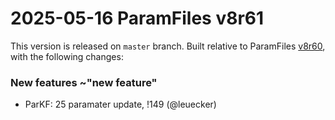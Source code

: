 2025-05-16 ParamFiles v8r61
===

This version is released on `master` branch.
Built relative to ParamFiles [v8r60](../-/tags/v8r61), with the following changes:


### New features ~"new feature"
- ParKF: 25 paramater update, !149 (@leuecker)
